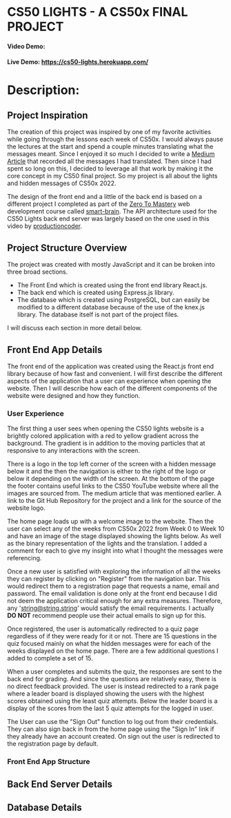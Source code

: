 # CS50 LIGHTS - A CS50x FINAL PROJECT

#### Video Demo:  <URL HERE>
#### Live Demo: https://cs50-lights.herokuapp.com/

# Description:
## Project Inspiration
The creation of this project was inspired by one of my favorite activities while going through the lessons each week of CS50x.
I would always pause the lectures at the start and spend a couple minutes translating what the messages meant.
Since I enjoyed it so much I decided to write a [Medium Article](https://medium.com/@efeogheneerhie.o/why-i-have-to-watch-every-cs50-2021-video-57cffa012e04) that recorded all the messages I had translated.
Then since I had spent so long on this, I decided to leverage all that work by making it the core concept in my CS50 final project.
So my project is all about the lights and hidden messages of CS50x 2022.

The design of the front end and a little of the back end is based on a different project I completed as part of the [Zero To Mastery](https://zerotomastery.io/) web development course called [smart-brain](https://github.com/Byte-bit-Byte/smartbrain).
The API architecture used for the CS50 Lights back end server was largely based on the one used in this video by [productioncoder](https://youtu.be/wfrn21E2NaU).

## Project Structure Overview
The project was created with mostly JavaScript and it can be broken into three broad sections. 
- The Front End which is created using the front end library React.js. 
- The back end which is created using Express.js library.
- The database which is created using PostgreSQL, but can easily be modified to a different database because of the use of the knex.js library. The database itself is not part of the project files. 

I will discuss each section in more detail below.

## Front End App Details
The front end of the application was created using the React.js front end library because of how fast and convenient. I will first describe the different aspects of the application that a user can experience when opening the website. Then I will describe how each of the different components of the website were designed and how they function.

### User Experience
The first thing a user sees when opening the CS50 lights website is a brightly colored application with a red to yellow gradient across the background. The gradient is in addition to the moving particles that at responsive to any interactions with the screen.

There is a logo in the top left corner of the screen with a hidden message below it and the then the navigation is either to the right of the logo or below it depending on the width of the screen.
At the bottom of the page the footer contains useful links to the CS50 YouTube website where all the images are sourced from. The medium article that was mentioned earlier. A link to the Git Hub Repository for the project and a link for the source of the website logo.

The home page loads up with a welcome image to the website. Then the user can select any of the weeks from CS50x 2022 from Week 0 to Week 10 and have an image of the stage displayed showing the lights below. As well as the binary representation of the lights and the translation. I added a comment for each to give my insight into what I thought the messages were referencing.

Once a new user is satisfied with exploring the information of all the weeks they can register by clicking on "Register" from the navigation bar. This would redirect them to a registration page that requests a name, email and password. The email validation is done only at the front end because I did not deem the application critical enough for any extra measures. Therefore, any 'string@string.string' would satisfy the email requirements. I actually **DO NOT** recommend people use their actual emails to sign up for this.

Once registered, the user is automatically redirected to a quiz page regardless of if they were ready for it or not. There are 15 questions in the quiz focused mainly on what the hidden messages were for each of the weeks displayed on the home page. There are a few additional questions I added to complete a set of 15.

When a user completes and submits the quiz, the responses are sent to the back end for grading. And since the questions are relatively easy, there is no direct feedback provided. The user is instead redirected to a rank page where a leader board is displayed showing the users with the highest scores obtained using the least quiz attempts. Below the leader board is a display of the scores from the last 5 quiz attempts for the logged in user.

The User can use the "Sign Out" function to log out from their credentials. They can also sign back in from the home page using the "Sign In" link if they already have an account created. On sign out the user is redirected to the registration page by default.

### Front End App Structure


## Back End Server Details

## Database Details